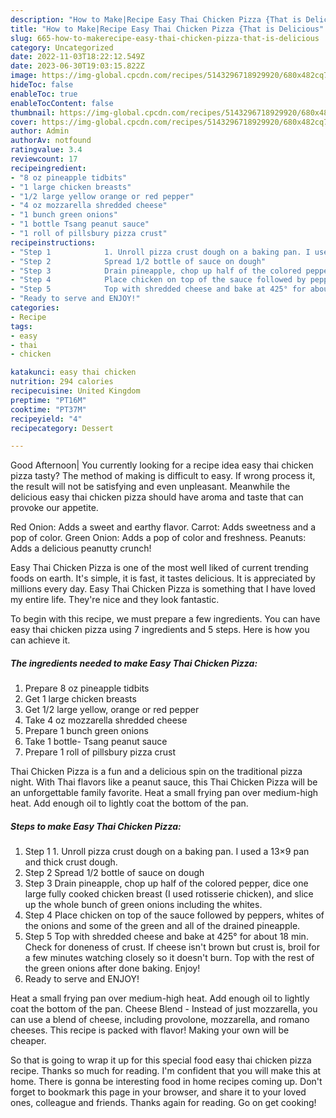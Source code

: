 ```yaml
---
description: "How to Make|Recipe Easy Thai Chicken Pizza {That is Delicious"
title: "How to Make|Recipe Easy Thai Chicken Pizza {That is Delicious"
slug: 665-how-to-makerecipe-easy-thai-chicken-pizza-that-is-delicious
category: Uncategorized
date: 2022-11-03T18:22:12.549Z
date: 2023-06-30T19:03:15.822Z
image: https://img-global.cpcdn.com/recipes/5143296718929920/680x482cq70/easy-thai-chicken-pizza-recipe-main-photo.jpg
hideToc: false
enableToc: true
enableTocContent: false
thumbnail: https://img-global.cpcdn.com/recipes/5143296718929920/680x482cq70/easy-thai-chicken-pizza-recipe-main-photo.jpg
cover: https://img-global.cpcdn.com/recipes/5143296718929920/680x482cq70/easy-thai-chicken-pizza-recipe-main-photo.jpg
author: Admin
authorAv: notfound
ratingvalue: 3.4
reviewcount: 17
recipeingredient:
- "8 oz pineapple tidbits"
- "1 large chicken breasts"
- "1/2 large yellow orange or red pepper"
- "4 oz mozzarella shredded cheese"
- "1 bunch green onions"
- "1 bottle Tsang peanut sauce"
- "1 roll of pillsbury pizza crust"
recipeinstructions:
- "Step 1            1. Unroll pizza crust dough on a baking pan. I used a 13×9 pan and thick crust dough."
- "Step 2            Spread 1/2 bottle of sauce on dough"
- "Step 3            Drain pineapple, chop up half of the colored pepper, dice one large fully cooked chicken breast (I used rotisserie chicken), and slice up the whole bunch of green onions including the whites."
- "Step 4            Place chicken on top of the sauce followed by peppers, whites of the onions and some of the green and all of the drained pineapple."
- "Step 5            Top with shredded cheese and bake at 425° for about 18 min. Check for doneness of crust. If cheese isn&#39;t brown but crust is, broil for a few minutes watching closely so it doesn&#39;t burn. Top with the rest of the green onions after done baking. Enjoy!"
- "Ready to serve and ENJOY!"
categories:
- Recipe
tags:
- easy
- thai
- chicken

katakunci: easy thai chicken 
nutrition: 294 calories
recipecuisine: United Kingdom
preptime: "PT16M"
cooktime: "PT37M"
recipeyield: "4"
recipecategory: Dessert

---
```



Good Afternoon| You currently looking for a recipe idea easy thai chicken pizza tasty? The method of making is difficult to easy. If wrong process it, the result will not be satisfying and even unpleasant. Meanwhile the delicious easy thai chicken pizza should have aroma and taste that can provoke our appetite.





Red Onion: Adds a sweet and earthy flavor. Carrot: Adds sweetness and a pop of color. Green Onion: Adds a pop of color and freshness. Peanuts: Adds a delicious peanutty crunch!

Easy Thai Chicken Pizza is one of the most well liked of current trending foods on earth. It's simple, it is fast, it tastes delicious. It is appreciated by millions every day. Easy Thai Chicken Pizza is something that I have loved my entire life. They're nice and they look fantastic.


To begin with this recipe, we must prepare a few ingredients. You can have easy thai chicken pizza using 7 ingredients and 5 steps. Here is how you can achieve it.

<!--inarticleads1-->

##### The ingredients needed to make Easy Thai Chicken Pizza:

1. Prepare 8 oz pineapple tidbits
1. Get 1 large chicken breasts
1. Get 1/2 large yellow, orange or red pepper
1. Take 4 oz mozzarella shredded cheese
1. Prepare 1 bunch green onions
1. Take 1 bottle- Tsang peanut sauce
1. Prepare 1 roll of pillsbury pizza crust


Thai Chicken Pizza is a fun and a delicious spin on the traditional pizza night. With Thai flavors like a peanut sauce, this Thai Chicken Pizza will be an unforgettable family favorite. Heat a small frying pan over medium-high heat. Add enough oil to lightly coat the bottom of the pan. 

<!--inarticleads2-->

##### Steps to make Easy Thai Chicken Pizza:

1. Step 1            1. Unroll pizza crust dough on a baking pan. I used a 13×9 pan and thick crust dough.
1. Step 2            Spread 1/2 bottle of sauce on dough
1. Step 3            Drain pineapple, chop up half of the colored pepper, dice one large fully cooked chicken breast (I used rotisserie chicken), and slice up the whole bunch of green onions including the whites.
1. Step 4            Place chicken on top of the sauce followed by peppers, whites of the onions and some of the green and all of the drained pineapple.
1. Step 5            Top with shredded cheese and bake at 425° for about 18 min. Check for doneness of crust. If cheese isn&#39;t brown but crust is, broil for a few minutes watching closely so it doesn&#39;t burn. Top with the rest of the green onions after done baking. Enjoy!
1. Ready to serve and ENJOY!

Heat a small frying pan over medium-high heat. Add enough oil to lightly coat the bottom of the pan. Cheese Blend - Instead of just mozzarella, you can use a blend of cheese, including provolone, mozzarella, and romano cheeses. This recipe is packed with flavor! Making your own will be cheaper. 

So that is going to wrap it up for this special food easy thai chicken pizza recipe. Thanks so much for reading. I'm confident that you will make this at home. There is gonna be interesting food in home recipes coming up. Don't forget to bookmark this page in your browser, and share it to your loved ones, colleague and friends. Thanks again for reading. Go on get cooking!
